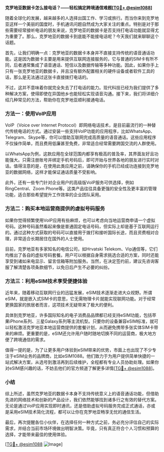 **克罗地亚数据卡怎么接电话？——轻松搞定跨境通信难题[[TG💪+ @esim1088](https://t.me/s/esim1088)]**

随着全球化的发展，越来越多的人选择出国工作、学习或旅行。而当你来到克罗地亚这样一个美丽的国度时，手机通讯问题自然成为大家关注的重点。特别是对于那些需要经常接听电话的朋友来说，克罗地亚的数据卡是否支持打电话功能就显得尤为重要了。那么，克罗地亚的数据卡到底能不能接电话呢？今天我们就来聊聊这个话题。

首先，让我们明确一点：克罗地亚的数据卡本身并不直接支持传统的语音通话功能。这是因为数据卡主要是用来提供互联网连接服务的，它与普通的SIM卡有所不同，后者通常集成了语音通话、短信以及数据传输等多种功能。因此，如果你手上只有一张克罗地亚的数据卡，并且没有额外配置相关的硬件设备或者软件工具的话，那么是无法通过这张卡直接拨打电话的。

不过，这并不意味着你就完全失去了打电话的能力。现代科技已经为我们提供了多种解决方案，使得即使在异国他乡也能轻松实现语音沟通。接下来，我们将详细介绍几种常见的方法，帮助你在克罗地亚顺利接通电话。

### 方法一：使用VoIP应用

VoIP（Voice over Internet Protocol）即网络电话技术，是目前最流行的一种替代传统电话的方式。通过安装一些支持VoIP功能的应用程序，比如WhatsApp、Telegram、Skype等，你可以借助互联网完成高质量的语音通话。这些应用程序不仅操作简单，而且费用低廉甚至免费，非常适合经常需要跨国交流的人群使用。

以WhatsApp为例，这款应用在全球范围内都享有极高的普及率，其界面友好且功能强大。只需注册账号并绑定手机号码后，即可开始与世界各地的朋友进行实时对话。值得注意的是，在使用此类应用之前，请确保你的手机已经成功连接到克罗地亚的数据网络，这样才能保证通话质量不受影响。

此外，还有一些专门针对企业用户的高级版VoIP服务可供选择，例如RingCentral、Zoom Phone等。这类产品往往具备更强的安全性及更丰富的管理功能，适合那些希望提升工作效率的企业团队采用。

### 方法二：购买本地运营商提供的虚拟号码服务

如果你觉得频繁使用VoIP应用有些麻烦，也可以考虑向当地运营商申请一个虚拟号码。这种号码虽然看起来像是普通固定电话号码，但实际上却是基于互联网运行的。通过这种方式获取的号码可以直接用于拨打和接听国际长途，而且资费相对合理，非常适合长期居住在国外的人士使用。

目前，克罗地亚有多家知名的电信公司，如Hrvatski Telekom、Vip通信等，它们均推出了各自的虚拟号码套餐。用户可以根据自身需求挑选合适的方案，同时还能享受到诸如来电显示、留言信箱等附加服务。当然，在决定签约前，建议先咨询客服了解清楚各项条款细节，以免日后产生不必要的纠纷。

### 方法三：利用eSIM技术享受便捷体验

近年来，随着移动互联网行业的迅猛发展，eSIM技术逐渐走进大众视野。所谓eSIM，就是嵌入式SIM卡的意思，它无需物理卡片就能实现联网功能。对于经常更换国家的旅居者而言，这项技术无疑带来了极大的便利。

具体到克罗地亚，许多国际知名的电子消费品品牌都已经支持eSIM功能，包括苹果iPhone系列、三星Galaxy系列等主流机型。只要你的设备兼容eSIM标准，就可以轻松激活克罗地亚本地运营商提供的套餐计划，从而避免携带多张实体SIM卡带来的麻烦。更重要的是，eSIM还允许用户随时随地切换不同的运营商，极大地方便了跨境通信的需求。

值得一提的是，为了让更多用户体验到eSIM带来的优势，市面上也出现了不少专注于eSIM业务的品牌商，比如eSIM1088。他们致力于为用户提供简单快捷的一站式解决方案，从选号到激活再到后续维护，全程都有专业人员协助处理。如果你对eSIM感兴趣的话，不妨去他们的官方频道了解更多详情[[TG💪+ @esim1088](https://t.me/s/esim1088)]。

### 小结

综上所述，虽然克罗地亚的数据卡本身不支持传统意义上的语音通话功能，但借助先进的网络技术和创新的产品设计，我们依然能够找到诸多行之有效的替代方案。无论是通过VoIP应用实现即时通讯，还是借助虚拟号码服务完成正式通话，亦或是采用eSIM技术简化流程，都可以让你在克罗地亚畅享无忧的通信生活。

最后，再次提醒各位小伙伴，在选择任何一种方式之前，务必充分评估自己的实际需求，并结合当前市场环境做出明智决策。毕竟，只有真正符合个人习惯和预算的选择，才能带来最佳的使用体验。

[[TG💪+ @esim1088](https://t.me/s/esim1088) ![Image](https://i.postimg.cc/4NQfJmqS/Snipaste-2025-05-13-00-14-12.png)]